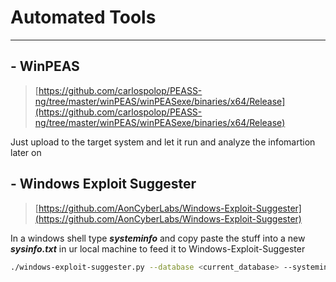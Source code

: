 # Automated Tools
---
## -   WinPEAS
    
 >[https://github.com/carlospolop/PEASS-ng/tree/master/winPEAS/winPEASexe/binaries/x64/Release](https://github.com/carlospolop/PEASS-ng/tree/master/winPEAS/winPEASexe/binaries/x64/Release)
    
Just upload to the target system and let it run and analyze the infomartion later on
    
## -   Windows Exploit Suggester
    
> [https://github.com/AonCyberLabs/Windows-Exploit-Suggester](https://github.com/AonCyberLabs/Windows-Exploit-Suggester)
    
In a windows shell type **_systeminfo_** and copy paste the stuff into a new **_sysinfo.txt_** in ur local machine to feed it to Windows-Exploit-Suggester
    
```bash
./windows-exploit-suggester.py --database <current_database> --systeminfo <sysinfo.txt>
```